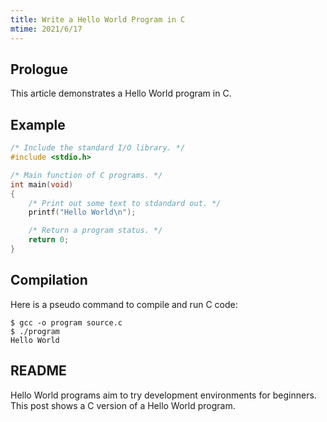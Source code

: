 ```yaml
---
title: Write a Hello World Program in C
mtime: 2021/6/17
---
```


## Prologue

This article demonstrates a Hello World program in C.

## Example

```c
/* Include the standard I/O library. */
#include <stdio.h>

/* Main function of C programs. */
int main(void)
{
    /* Print out some text to stdandard out. */
    printf("Hello World\n");

    /* Return a program status. */
    return 0;
}
```

## Compilation

Here is a pseudo command to compile and run C code:

```shell
$ gcc -o program source.c
$ ./program
Hello World
```

## README

Hello World programs aim to try development environments for beginners. This post shows a C version of a Hello World program.
